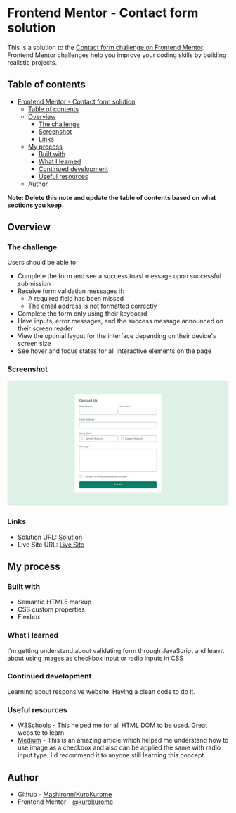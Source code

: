 # Frontend Mentor - Contact form solution

This is a solution to the [Contact form challenge on Frontend Mentor](https://www.frontendmentor.io/challenges/contact-form--G-hYlqKJj). Frontend Mentor challenges help you improve your coding skills by building realistic projects.

## Table of contents

- [Frontend Mentor - Contact form solution](#frontend-mentor---contact-form-solution)
  - [Table of contents](#table-of-contents)
  - [Overview](#overview)
    - [The challenge](#the-challenge)
    - [Screenshot](#screenshot)
    - [Links](#links)
  - [My process](#my-process)
    - [Built with](#built-with)
    - [What I learned](#what-i-learned)
    - [Continued development](#continued-development)
    - [Useful resources](#useful-resources)
  - [Author](#author)

**Note: Delete this note and update the table of contents based on what sections you keep.**

## Overview

### The challenge

Users should be able to:

- Complete the form and see a success toast message upon successful submission
- Receive form validation messages if:
  - A required field has been missed
  - The email address is not formatted correctly
- Complete the form only using their keyboard
- Have inputs, error messages, and the success message announced on their screen reader
- View the optimal layout for the interface depending on their device's screen size
- See hover and focus states for all interactive elements on the page

### Screenshot

![](./preview.png)

### Links

- Solution URL: [Solution](https://www.frontendmentor.io/solutions/contact-form-using-js-and-css-flexbox-bDK71BlRHT)
- Live Site URL: [Live Site](https://kurokurome.github.io/contact-form-frontend/)

## My process

### Built with

- Semantic HTML5 markup
- CSS custom properties
- Flexbox

### What I learned

I'm getting understand about validating form through JavaScript and learnt about using images as checkbox input or radio inputs in CSS

### Continued development

Learning about responsive website. Having a clean code to do it.

### Useful resources

- [W3Schools](https://www.w3schools.com/js/js_htmldom.asp) - This helped me for all HTML DOM to be used. Great website to learn.
- [Medium](https://kyoshee.medium.com/building-custom-checkbox-using-only-html-and-css-no-js-1-babd79d5e2e9) - This is an amazing article which helped me understand how to use image as a checkbox and also can be applied the same with radio input type. I'd recommend it to anyone still learning this concept.

## Author

- Github - [Mashironn/KuroKurome](https://github.com/kurokurome)
- Frontend Mentor - [@kurokurome](https://www.frontendmentor.io/profile/kurokurome)

